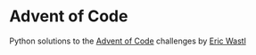 # Advent of Code

Python solutions to the [Advent of Code](https://adventofcode.com/) challenges by [Eric Wastl](https://github.com/topaz)
